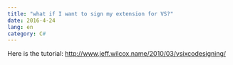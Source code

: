 ```yaml
---
title: "what if I want to sign my extension for VS?"
date: 2016-4-24
lang: en
category: C#
---
```


Here is the tutorial: <http://www.jeff.wilcox.name/2010/03/vsixcodesigning/>
